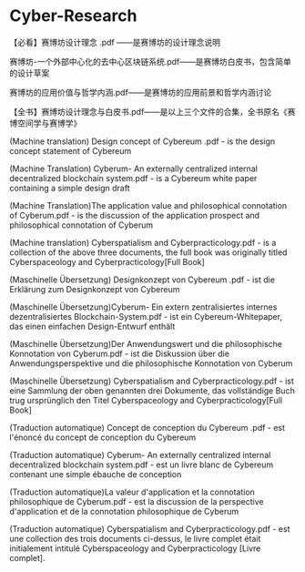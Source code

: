 # Cyber-Research

【必看】赛博坊设计理念 .pdf ——是赛博坊的设计理念说明

 赛博坊-一个外部中心化的去中心区块链系统.pdf——是赛博坊白皮书，包含简单的设计草案

 赛博坊的应用价值与哲学内涵.pdf——是赛博坊的应用前景和哲学内涵讨论

【全书】赛博坊设计理念与白皮书.pdf——是以上三个文件的合集，全书原名《赛博空间学与赛博学》

(Machine translation) Design concept of Cybereum .pdf - is the design concept statement of Cybereum

(Machine Translation) Cyberum- An externally centralized internal decentralized blockchain system.pdf - is a Cybereum white paper containing a simple design draft

(Machine Translation)The application value and philosophical connotation of Cyberum.pdf - is the discussion of the application prospect and philosophical connotation of Cyberum

(Machine translation) Cyberspatialism and Cyberpracticology.pdf - is a collection of the above three documents, the full book was originally titled Cyberspaceology and Cyberpracticology[Full Book] 

(Maschinelle Übersetzung) Designkonzept von Cybereum .pdf - ist die Erklärung zum Designkonzept von Cybereum

(Maschinelle Übersetzung)Cyberum- Ein extern zentralisiertes internes dezentralisiertes Blockchain-System.pdf - ist ein Cybereum-Whitepaper, das einen einfachen Design-Entwurf enthält

(Maschinelle Übersetzung)Der Anwendungswert und die philosophische Konnotation von Cyberum.pdf - ist die Diskussion über die Anwendungsperspektive und die philosophische Konnotation von Cyberum

(Maschinelle Übersetzung) Cyberspatialism and Cyberpracticology.pdf - ist eine Sammlung der oben genannten drei Dokumente, das vollständige Buch trug ursprünglich den Titel Cyberspaceology and Cyberpracticology[Full Book] 

(Traduction automatique) Concept de conception du Cybereum .pdf - est l'énoncé du concept de conception du Cybereum

(Traduction automatique) Cyberum- An externally centralized internal decentralized blockchain system.pdf - est un livre blanc de Cybereum contenant une simple ébauche de conception

(Traduction automatique)La valeur d'application et la connotation philosophique de Cyberum.pdf - est la discussion de la perspective d'application et de la connotation philosophique de Cyberum

(Traduction automatique) Cyberspatialism and Cyberpracticology.pdf - est une collection des trois documents ci-dessus, le livre complet était initialement intitulé Cyberspaceology and Cyberpracticology [Livre complet]. 

